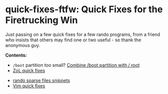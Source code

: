 # quick-fixes-ftfw: Quick Fixes for the Firetrucking Win

Just passing on a few quick fixes for a few rando programs, from a friend who insists that
others may find one or two useful - so thank the anonymous guy.

**Contents:**
 - `/boot` partition too small? [Combine /boot partition with / root](disk/combine_boot_with_root_partition.md)
 - [ZoL quick fixes](zfs/README.md)
<!-- - [.bashrc and .profile quick fixes](profile.d/README.md) -->
 - [rando sparse files snippets](disk/sparse-files.txt)
 - [Vim quick fixes](vim/README.md)

